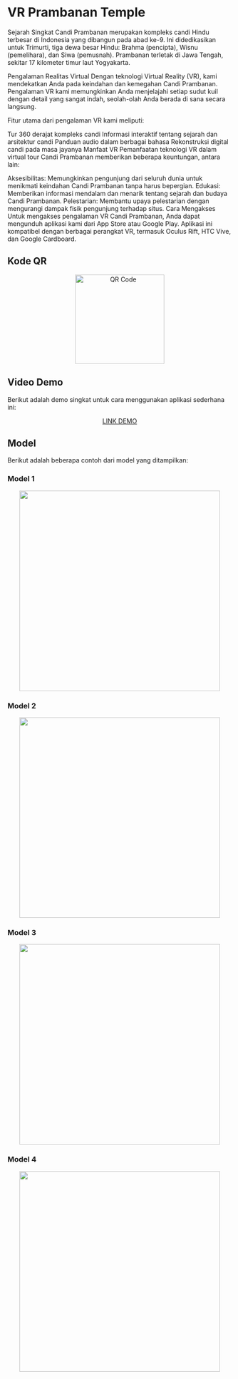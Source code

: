 # VR Prambanan Temple

Sejarah Singkat
Candi Prambanan merupakan kompleks candi Hindu terbesar di Indonesia yang dibangun pada abad ke-9. Ini didedikasikan untuk Trimurti, tiga dewa besar Hindu: Brahma (pencipta), Wisnu (pemelihara), dan Siwa (pemusnah). Prambanan terletak di Jawa Tengah, sekitar 17 kilometer timur laut Yogyakarta.

Pengalaman Realitas Virtual
Dengan teknologi Virtual Reality (VR), kami mendekatkan Anda pada keindahan dan kemegahan Candi Prambanan. Pengalaman VR kami memungkinkan Anda menjelajahi setiap sudut kuil dengan detail yang sangat indah, seolah-olah Anda berada di sana secara langsung.

Fitur utama dari pengalaman VR kami meliputi:

Tur 360 derajat kompleks candi
Informasi interaktif tentang sejarah dan arsitektur candi
Panduan audio dalam berbagai bahasa
Rekonstruksi digital candi pada masa jayanya
Manfaat VR
Pemanfaatan teknologi VR dalam virtual tour Candi Prambanan memberikan beberapa keuntungan, antara lain:

Aksesibilitas: Memungkinkan pengunjung dari seluruh dunia untuk menikmati keindahan Candi Prambanan tanpa harus bepergian.
Edukasi: Memberikan informasi mendalam dan menarik tentang sejarah dan budaya Candi Prambanan.
Pelestarian: Membantu upaya pelestarian dengan mengurangi dampak fisik pengunjung terhadap situs.
Cara Mengakses
Untuk mengakses pengalaman VR Candi Prambanan, Anda dapat mengunduh aplikasi kami dari App Store atau Google Play. Aplikasi ini kompatibel dengan berbagai perangkat VR, termasuk Oculus Rift, HTC Vive, dan Google Cardboard.

## Kode QR
<p align="center">
    <img src="/" alt="QR Code" width="200">
</p>


## Video Demo

Berikut adalah demo singkat untuk cara menggunakan aplikasi sederhana ini:

<p align="center">
  <a href="https://www.youtube.com/watch?v=uCiHncjnCo8">
    LINK DEMO
  </a>
</p>

## Model

Berikut adalah beberapa contoh dari model yang ditampilkan:

### Model 1
<p align="center">
  <img src="/tugas%20ar/images/Thumbnail/toothless.png" width="450">
</p>

### Model 2
<p align="center">
  <img src="/tugas%20ar/images/Thumbnail/squidward.png" width="450">
</p>

### Model 3
<p align="center">
  <img src="/tugas%20ar/images/Thumbnail/Big_chungus.png" width="450">
</p>

### Model 4
<p align="center">
  <img src="/tugas%20ar/images/Thumbnail/elgato.png" width="450">
</p>

